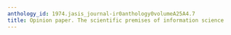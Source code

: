 ```yaml
---
anthology_id: 1974.jasis_journal-ir0anthology0volumeA25A4.7
title: Opinion paper. The scientific premises of information science
---
```

